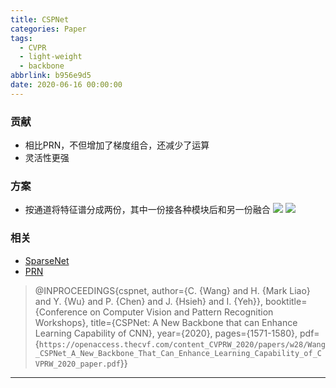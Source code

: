 ```yaml
---
title: CSPNet
categories: Paper
tags:
  - CVPR
  - light-weight
  - backbone
abbrlink: b956e9d5
date: 2020-06-16 00:00:00
---
```

<p></p>
<!-- more -->

### 贡献

  - 相比PRN，不但增加了梯度组合，还减少了运算
  - 灵活性更强

### 方案

  - 按通道将特征谱分成两份，其中一份接各种模块后和另一份融合
    ![](CSP-dense.png)
    ![](CSP-res.png)
    
### 相关
- [SparseNet](http://blinging.xyz/posts/edc10435.html)
- [PRN](http://blinging.xyz/posts/8a14a4e3.html)

>@INPROCEEDINGS{cspnet,
>  author={C. {Wang} and H. {Mark Liao} and Y. {Wu} and P. {Chen} and J. {Hsieh} and I. {Yeh}},
>  booktitle={Conference on Computer Vision and Pattern Recognition Workshops}, 
>  title={CSPNet: A New Backbone that can Enhance Learning Capability of CNN}, 
>  year={2020},
>  pages={1571-1580},
>  pdf={`https://openaccess.thecvf.com/content_CVPRW_2020/papers/w28/Wang_CSPNet_A_New_Backbone_That_Can_Enhance_Learning_Capability_of_CVPRW_2020_paper.pdf`}}

---